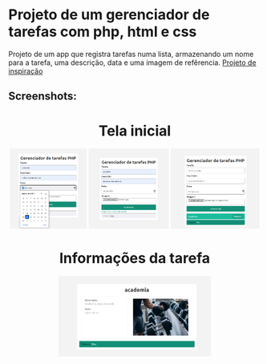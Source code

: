 # Projeto de um gerenciador de tarefas com php, html e css
Projeto de um app que registra tarefas numa lista, armazenando um nome para a tarefa, uma descrição, data e uma imagem de refêrencia.
<a href = "https://www.youtube.com/playlist?list=PL1KWVrkOhKP1JTmUmBgrc6Bp6u20Bc6rT">Projeto de inspiração</a>
## Screenshots:
<div align="center">
  <h1>Tela inicial</h1>
</div>
<div align="center">
  <img height="160em" src="https://github.com/Chaicoo/Gerenciador-de-tarefas-PHP/blob/main/printscreens/Screenshot_2.png"/>
   <img height="160em" src="https://github.com/Chaicoo/Gerenciador-de-tarefas-PHP/blob/main/printscreens/Screenshot_3.png"/>
  <img height="160em" src="https://github.com/Chaicoo/Gerenciador-de-tarefas-PHP/blob/main/printscreens/Screenshot_4.png"/>
</div>
<div align="center">
  <h1>Informações da tarefa</h1>
</div>
<div align="center">
  <img height="160em" src="https://github.com/Chaicoo/Gerenciador-de-tarefas-PHP/blob/main/printscreens/Screenshot_5.png"/>
</div>
